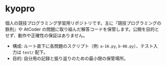 # kyopro

個人の競技プログラミング学習用リポジトリです。主に『競技プログラミングの鉄則』や AtCoder の問題に取り組んだ解答コードを保管します。公開を目的とせず、動作や正確性の保証はありません。

- 構成: ルート直下に各問題のスクリプト（例: `a-16.py`, `b-08.py`）、テスト入力は `test/` 配下。
- 目的: 自分用の記録と振り返りのための最小限の保管場所。

